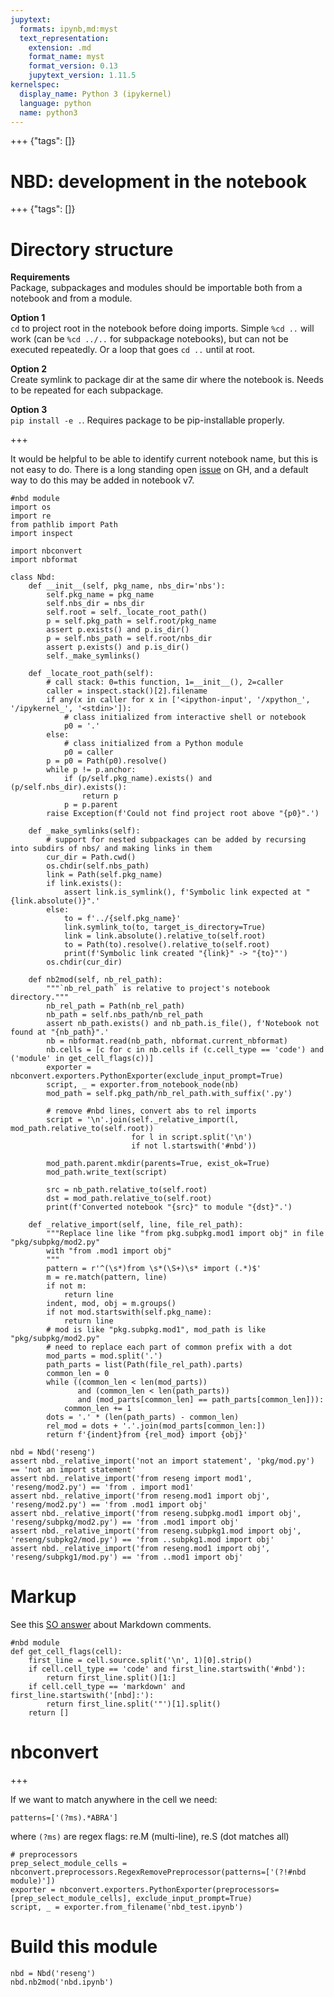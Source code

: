 ```yaml
---
jupytext:
  formats: ipynb,md:myst
  text_representation:
    extension: .md
    format_name: myst
    format_version: 0.13
    jupytext_version: 1.11.5
kernelspec:
  display_name: Python 3 (ipykernel)
  language: python
  name: python3
---
```


+++ {"tags": []}

# NBD: development in the notebook

+++ {"tags": []}

# Directory structure

**Requirements**  
Package, subpackages and modules should be importable both from a notebook and from a module.

**Option 1**  
`cd` to project root in the notebook before doing imports. Simple `%cd ..` will work (can be `%cd ../..` for subpackage notebooks), but can not be executed repeatedly. Or a loop that goes `cd ..` until at root.

**Option 2**  
Create symlink to package dir at the same dir where the notebook is. Needs to be repeated for each subpackage.

**Option 3**  
`pip install -e .`. Requires package to be pip-installable properly.

+++

It would be helpful to be able to identify current notebook name, but this is not easy to do. There is a long standing open [issue](https://github.com/jupyter/notebook/issues/1000) on GH, and a default way to do this may be added in notebook v7.

```{code-cell} ipython3
#nbd module
import os
import re
from pathlib import Path
import inspect

import nbconvert
import nbformat

class Nbd:
    def __init__(self, pkg_name, nbs_dir='nbs'):
        self.pkg_name = pkg_name
        self.nbs_dir = nbs_dir
        self.root = self._locate_root_path()
        p = self.pkg_path = self.root/pkg_name
        assert p.exists() and p.is_dir()
        p = self.nbs_path = self.root/nbs_dir
        assert p.exists() and p.is_dir()
        self._make_symlinks()
        
    def _locate_root_path(self):
        # call stack: 0=this function, 1=__init__(), 2=caller
        caller = inspect.stack()[2].filename
        if any(x in caller for x in ['<ipython-input', '/xpython_', '/ipykernel_', '<stdin>']):
            # class initialized from interactive shell or notebook
            p0 = '.'
        else:
            # class initialized from a Python module
            p0 = caller
        p = p0 = Path(p0).resolve()
        while p != p.anchor:
            if (p/self.pkg_name).exists() and (p/self.nbs_dir).exists():
                return p
            p = p.parent
        raise Exception(f'Could not find project root above "{p0}".')
        
    def _make_symlinks(self):
        # support for nested subpackages can be added by recursing into subdirs of nbs/ and making links in them
        cur_dir = Path.cwd()
        os.chdir(self.nbs_path)
        link = Path(self.pkg_name)
        if link.exists():
            assert link.is_symlink(), f'Symbolic link expected at "{link.absolute()}".'
        else:
            to = f'../{self.pkg_name}'
            link.symlink_to(to, target_is_directory=True)
            link = link.absolute().relative_to(self.root)
            to = Path(to).resolve().relative_to(self.root)
            print(f'Symbolic link created "{link}" -> "{to}"')
        os.chdir(cur_dir)

    def nb2mod(self, nb_rel_path):
        """`nb_rel_path` is relative to project's notebook directory."""
        nb_rel_path = Path(nb_rel_path)
        nb_path = self.nbs_path/nb_rel_path
        assert nb_path.exists() and nb_path.is_file(), f'Notebook not found at "{nb_path}".'
        nb = nbformat.read(nb_path, nbformat.current_nbformat)
        nb.cells = [c for c in nb.cells if (c.cell_type == 'code') and ('module' in get_cell_flags(c))]
        exporter = nbconvert.exporters.PythonExporter(exclude_input_prompt=True)
        script, _ = exporter.from_notebook_node(nb)
        mod_path = self.pkg_path/nb_rel_path.with_suffix('.py')
        
        # remove #nbd lines, convert abs to rel imports
        script = '\n'.join(self._relative_import(l, mod_path.relative_to(self.root))
                           for l in script.split('\n')
                           if not l.startswith('#nbd'))
        
        mod_path.parent.mkdir(parents=True, exist_ok=True)
        mod_path.write_text(script)
        
        src = nb_path.relative_to(self.root)
        dst = mod_path.relative_to(self.root)
        print(f'Converted notebook "{src}" to module "{dst}".')
        
    def _relative_import(self, line, file_rel_path):
        """Replace line like "from pkg.subpkg.mod1 import obj" in file "pkg/subpkg/mod2.py"
        with "from .mod1 import obj"
        """
        pattern = r'^(\s*)from \s*(\S+)\s* import (.*)$'
        m = re.match(pattern, line)
        if not m: 
            return line
        indent, mod, obj = m.groups()
        if not mod.startswith(self.pkg_name):
            return line
        # mod is like "pkg.subpkg.mod1", mod_path is like "pkg/subpkg/mod2.py"
        # need to replace each part of common prefix with a dot
        mod_parts = mod.split('.')
        path_parts = list(Path(file_rel_path).parts)
        common_len = 0
        while ((common_len < len(mod_parts))
               and (common_len < len(path_parts))
               and (mod_parts[common_len] == path_parts[common_len])):
            common_len += 1
        dots = '.' * (len(path_parts) - common_len)
        rel_mod = dots + '.'.join(mod_parts[common_len:])
        return f'{indent}from {rel_mod} import {obj}'
```

```{code-cell} ipython3
nbd = Nbd('reseng')
assert nbd._relative_import('not an import statement', 'pkg/mod.py') == 'not an import statement'
assert nbd._relative_import('from reseng import mod1', 'reseng/mod2.py') == 'from . import mod1'
assert nbd._relative_import('from reseng.mod1 import obj', 'reseng/mod2.py') == 'from .mod1 import obj'
assert nbd._relative_import('from reseng.subpkg.mod1 import obj', 'reseng/subpkg/mod2.py') == 'from .mod1 import obj'
assert nbd._relative_import('from reseng.subpkg1.mod import obj', 'reseng/subpkg2/mod.py') == 'from ..subpkg1.mod import obj'
assert nbd._relative_import('from reseng.mod1 import obj', 'reseng/subpkg1/mod.py') == 'from ..mod1 import obj'
```

# Markup

See this [SO answer](https://stackoverflow.com/a/20885980/1447107) about Markdown comments.

```{code-cell} ipython3
#nbd module
def get_cell_flags(cell):
    first_line = cell.source.split('\n', 1)[0].strip()
    if cell.cell_type == 'code' and first_line.startswith('#nbd'):
        return first_line.split()[1:]
    if cell.cell_type == 'markdown' and first_line.startswith('[nbd]:'):
        return first_line.split('"')[1].split()
    return []
```

# nbconvert

+++

If we want to match anywhere in the cell we need:

`patterns=['(?ms).*ABRA']`

where `(?ms)` are regex flags: re.M (multi-line), re.S (dot matches all)

```{code-cell} ipython3
# preprocessors
prep_select_module_cells = nbconvert.preprocessors.RegexRemovePreprocessor(patterns=['(?!#nbd module)'])
exporter = nbconvert.exporters.PythonExporter(preprocessors=[prep_select_module_cells], exclude_input_prompt=True)
script, _ = exporter.from_filename('nbd_test.ipynb')
```

# Build this module

```{code-cell} ipython3
nbd = Nbd('reseng')
nbd.nb2mod('nbd.ipynb')
```
